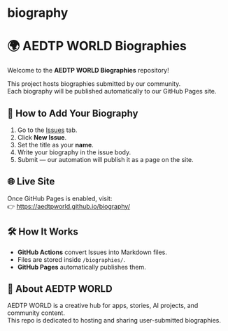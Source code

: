 # biography
# 🌍 AEDTP WORLD Biographies

Welcome to the **AEDTP WORLD Biographies** repository!  

This project hosts biographies submitted by our community.  
Each biography will be published automatically to our GitHub Pages site.

## 📖 How to Add Your Biography
1. Go to the [Issues](../../issues) tab.
2. Click **New Issue**.
3. Set the title as your **name**.
4. Write your biography in the issue body.
5. Submit — our automation will publish it as a page on the site.

## 🌐 Live Site
Once GitHub Pages is enabled, visit:  
👉 https://aedtpworld.github.io/biography/

## 🛠️ How It Works
- **GitHub Actions** convert Issues into Markdown files.
- Files are stored inside `/biographies/`.
- **GitHub Pages** automatically publishes them.

## 📌 About AEDTP WORLD
AEDTP WORLD is a creative hub for apps, stories, AI projects, and community content.  
This repo is dedicated to hosting and sharing user-submitted biographies.
